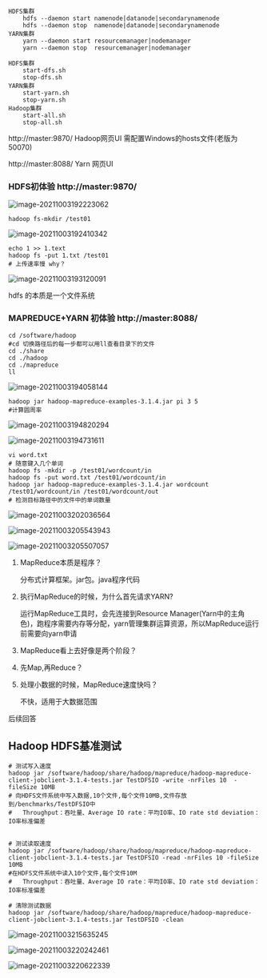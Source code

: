 ```shell
HDFS集群
	hdfs --daemon start namenode|datanode|secondarynamenode
	hdfs --daemon stop  namenode|datanode|secondarynamenode
YARN集群
	yarn --daemon start resourcemanager|nodemanager
	yarn --daemon stop  resourcemanager|nodemanager

HDFS集群
	start-dfs.sh 
	stop-dfs.sh 
YARN集群
	start-yarn.sh
	stop-yarn.sh
Hadoop集群
	start-all.sh
	stop-all.sh 
```

http://master:9870/   Hadoop网页UI  需配置Windows的hosts文件(老版为50070)

http://master:8088/    Yarn 网页UI 

### HDFS初体验    http://master:9870/

![image-20211003192223062](img/image-20211003192223062.png)

```shell
hadoop fs-mkdir /test01
```

![image-20211003192410342](img/image-20211003192410342.png)

```shell
echo 1 >> 1.text   
hadoop fs -put 1.txt /test01  
# 上传速率慢 why？
```

![image-20211003193120091](img/image-20211003193120091.png)

hdfs  的本质是一个文件系统

### MAPREDUCE+YARN 初体验    http://master:8088/

```shell
cd /software/hadoop  
#cd 切换路径后的每一步都可以用ll查看目录下的文件
cd ./share
cd ./hadoop
cd ./mapreduce
ll
```

![image-20211003194058144](img/image-20211003194058144.png)

```shell
hadoop jar hadoop-mapreduce-examples-3.1.4.jar pi 3 5
#计算圆周率
```

![image-20211003194820294](img/image-20211003194820294.png)

![image-20211003194731611](img/image-20211003194731611.png)

```shell
vi word.txt
# 随意键入几个单词
hadoop fs -mkdir -p /test01/wordcount/in
hadoop fs -put word.txt /test01/wordcount/in
hadoop jar hadoop-mapreduce-examples-3.1.4.jar wordcount /test01/wordcount/in /test01/wordcount/out
# 检测目标路径中的文件中的单词数量
```

![image-20211003202036564](img/image-20211003202036564.png)

![image-20211003205543943](img/image-20211003205543943.png)

![image-20211003205507057](img/image-20211003205507057.png)

1. MapReduce本质是程序？

   分布式计算框架。jar包。java程序代码

2. 执行MapReduce的时候，为什么首先请求YARN?

   运行MapReduce工具时，会先连接到Resource Manager(Yarn中的主角色)，跑程序需要内存等分配，yarn管理集群运算资源，所以MapReduce运行前需要向yarn申请

3. MapReduce看上去好像是两个阶段？

   

4. 先Map,再Reduce？

   

5. 处理小数据的时候，MapReduce速度快吗？

   不快，适用于大数据范围

后续回答



## Hadoop HDFS基准测试

```shell
# 测试写入速度
hadoop jar /software/hadoop/share/hadoop/mapreduce/hadoop-mapreduce-client-jobclient-3.1.4-tests.jar TestDFSIO -write -nrFiles 10  -fileSize 10MB
# 向HDFS文件系统中写入数据,10个文件,每个文件10MB,文件存放到/benchmarks/TestDFSIO中
#	Throughput：吞吐量、Average IO rate：平均IO率、IO rate std deviation：IO率标准偏差


# 测试读取速度
hadoop jar /software/hadoop/share/hadoop/mapreduce/hadoop-mapreduce-client-jobclient-3.1.4-tests.jar TestDFSIO -read -nrFiles 10 -fileSize 10MB
#在HDFS文件系统中读入10个文件,每个文件10M
#	Throughput：吞吐量、Average IO rate：平均IO率、IO rate std deviation：IO率标准偏差

# 清除测试数据
hadoop jar /software/hadoop/share/hadoop/mapreduce/hadoop-mapreduce-client-jobclient-3.1.4-tests.jar TestDFSIO -clean

```

![image-20211003215635245](img/image-20211003215635245.png)

![image-20211003220242461](img/image-20211003220242461.png)

![image-20211003220622339](img/image-20211003220622339.png)

















